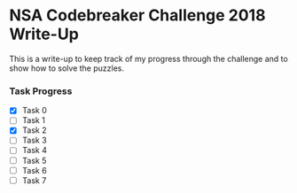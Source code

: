 # NSA Codebreaker Challenge 2018 Write-Up
This is a write-up to keep track of my progress through the challenge
and to show how to solve the puzzles.

### Task Progress
- [x] Task 0
- [ ] Task 1
- [x] Task 2
- [ ] Task 3
- [ ] Task 4
- [ ] Task 5
- [ ] Task 6
- [ ] Task 7
